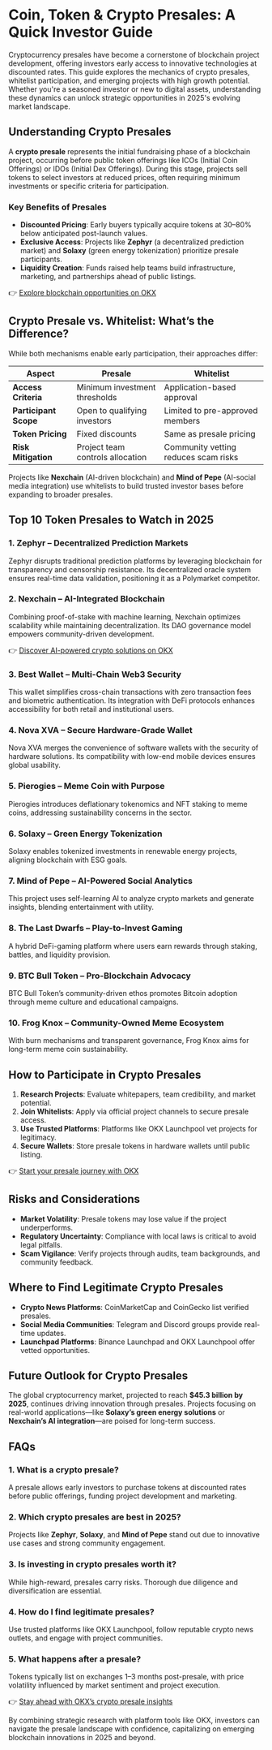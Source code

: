 # Coin, Token & Crypto Presales: A Quick Investor Guide  

Cryptocurrency presales have become a cornerstone of blockchain project development, offering investors early access to innovative technologies at discounted rates. This guide explores the mechanics of crypto presales, whitelist participation, and emerging projects with high growth potential. Whether you're a seasoned investor or new to digital assets, understanding these dynamics can unlock strategic opportunities in 2025's evolving market landscape.  

## Understanding Crypto Presales  

A **crypto presale** represents the initial fundraising phase of a blockchain project, occurring before public token offerings like ICOs (Initial Coin Offerings) or IDOs (Initial Dex Offerings). During this stage, projects sell tokens to select investors at reduced prices, often requiring minimum investments or specific criteria for participation.  

### Key Benefits of Presales  
- **Discounted Pricing**: Early buyers typically acquire tokens at 30–80% below anticipated post-launch values.  
- **Exclusive Access**: Projects like **Zephyr** (a decentralized prediction market) and **Solaxy** (green energy tokenization) prioritize presale participants.  
- **Liquidity Creation**: Funds raised help teams build infrastructure, marketing, and partnerships ahead of public listings.  

👉 [Explore blockchain opportunities on OKX](https://bit.ly/okx-bonus)  

## Crypto Presale vs. Whitelist: What’s the Difference?  

While both mechanisms enable early participation, their approaches differ:  

| **Aspect**               | **Presale**                              | **Whitelist**                            |  
|--------------------------|------------------------------------------|------------------------------------------|  
| **Access Criteria**       | Minimum investment thresholds             | Application-based approval               |  
| **Participant Scope**     | Open to qualifying investors              | Limited to pre-approved members          |  
| **Token Pricing**         | Fixed discounts                          | Same as presale pricing                  |  
| **Risk Mitigation**       | Project team controls allocation         | Community vetting reduces scam risks     |  

Projects like **Nexchain** (AI-driven blockchain) and **Mind of Pepe** (AI-social media integration) use whitelists to build trusted investor bases before expanding to broader presales.  

## Top 10 Token Presales to Watch in 2025  

### 1. **Zephyr** – Decentralized Prediction Markets  
Zephyr disrupts traditional prediction platforms by leveraging blockchain for transparency and censorship resistance. Its decentralized oracle system ensures real-time data validation, positioning it as a Polymarket competitor.  

### 2. **Nexchain** – AI-Integrated Blockchain  
Combining proof-of-stake with machine learning, Nexchain optimizes scalability while maintaining decentralization. Its DAO governance model empowers community-driven development.  

👉 [Discover AI-powered crypto solutions on OKX](https://bit.ly/okx-bonus)  

### 3. **Best Wallet** – Multi-Chain Web3 Security  
This wallet simplifies cross-chain transactions with zero transaction fees and biometric authentication. Its integration with DeFi protocols enhances accessibility for both retail and institutional users.  

### 4. **Nova XVA** – Secure Hardware-Grade Wallet  
Nova XVA merges the convenience of software wallets with the security of hardware solutions. Its compatibility with low-end mobile devices ensures global usability.  

### 5. **Pierogies** – Meme Coin with Purpose  
Pierogies introduces deflationary tokenomics and NFT staking to meme coins, addressing sustainability concerns in the sector.  

### 6. **Solaxy** – Green Energy Tokenization  
Solaxy enables tokenized investments in renewable energy projects, aligning blockchain with ESG goals.  

### 7. **Mind of Pepe** – AI-Powered Social Analytics  
This project uses self-learning AI to analyze crypto markets and generate insights, blending entertainment with utility.  

### 8. **The Last Dwarfs** – Play-to-Invest Gaming  
A hybrid DeFi-gaming platform where users earn rewards through staking, battles, and liquidity provision.  

### 9. **BTC Bull Token** – Pro-Blockchain Advocacy  
BTC Bull Token’s community-driven ethos promotes Bitcoin adoption through meme culture and educational campaigns.  

### 10. **Frog Knox** – Community-Owned Meme Ecosystem  
With burn mechanisms and transparent governance, Frog Knox aims for long-term meme coin sustainability.  

## How to Participate in Crypto Presales  

1. **Research Projects**: Evaluate whitepapers, team credibility, and market potential.  
2. **Join Whitelists**: Apply via official project channels to secure presale access.  
3. **Use Trusted Platforms**: Platforms like OKX Launchpool vet projects for legitimacy.  
4. **Secure Wallets**: Store presale tokens in hardware wallets until public listing.  

👉 [Start your presale journey with OKX](https://bit.ly/okx-bonus)  

## Risks and Considerations  

- **Market Volatility**: Presale tokens may lose value if the project underperforms.  
- **Regulatory Uncertainty**: Compliance with local laws is critical to avoid legal pitfalls.  
- **Scam Vigilance**: Verify projects through audits, team backgrounds, and community feedback.  

## Where to Find Legitimate Crypto Presales  

- **Crypto News Platforms**: CoinMarketCap and CoinGecko list verified presales.  
- **Social Media Communities**: Telegram and Discord groups provide real-time updates.  
- **Launchpad Platforms**: Binance Launchpad and OKX Launchpool offer vetted opportunities.  

## Future Outlook for Crypto Presales  

The global cryptocurrency market, projected to reach **$45.3 billion by 2025**, continues driving innovation through presales. Projects focusing on real-world applications—like **Solaxy’s green energy solutions** or **Nexchain’s AI integration**—are poised for long-term success.  

## FAQs  

### 1. **What is a crypto presale?**  
A presale allows early investors to purchase tokens at discounted rates before public offerings, funding project development and marketing.  

### 2. **Which crypto presales are best in 2025?**  
Projects like **Zephyr**, **Solaxy**, and **Mind of Pepe** stand out due to innovative use cases and strong community engagement.  

### 3. **Is investing in crypto presales worth it?**  
While high-reward, presales carry risks. Thorough due diligence and diversification are essential.  

### 4. **How do I find legitimate presales?**  
Use trusted platforms like OKX Launchpool, follow reputable crypto news outlets, and engage with project communities.  

### 5. **What happens after a presale?**  
Tokens typically list on exchanges 1–3 months post-presale, with price volatility influenced by market sentiment and project execution.  

👉 [Stay ahead with OKX’s crypto presale insights](https://bit.ly/okx-bonus)  

By combining strategic research with platform tools like OKX, investors can navigate the presale landscape with confidence, capitalizing on emerging blockchain innovations in 2025 and beyond.
